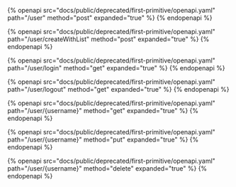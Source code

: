{% openapi src="docs/public/deprecated/first-primitive/openapi.yaml" path="/user" method="post" expanded="true" %}
{% endopenapi %}

{% openapi src="docs/public/deprecated/first-primitive/openapi.yaml" path="/user/createWithList" method="post" expanded="true" %}
{% endopenapi %}

{% openapi src="docs/public/deprecated/first-primitive/openapi.yaml" path="/user/login" method="get" expanded="true" %}
{% endopenapi %}

{% openapi src="docs/public/deprecated/first-primitive/openapi.yaml" path="/user/logout" method="get" expanded="true" %}
{% endopenapi %}

{% openapi src="docs/public/deprecated/first-primitive/openapi.yaml" path="/user/{username}" method="get" expanded="true" %}
{% endopenapi %}

{% openapi src="docs/public/deprecated/first-primitive/openapi.yaml" path="/user/{username}" method="put" expanded="true" %}
{% endopenapi %}

{% openapi src="docs/public/deprecated/first-primitive/openapi.yaml" path="/user/{username}" method="delete" expanded="true" %}
{% endopenapi %}

